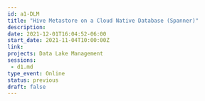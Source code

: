 ```yaml
---
id: a1-DLM
title: "Hive Metastore on a Cloud Native Database (Spanner)"
description: 
date: 2021-12-01T16:04:52-06:00
start_date: 2021-11-04T10:00:00Z
link: 
projects: Data Lake Management
sessions: 
 - d1.md
type_event: Online
status: previous
draft: false 
---
```




